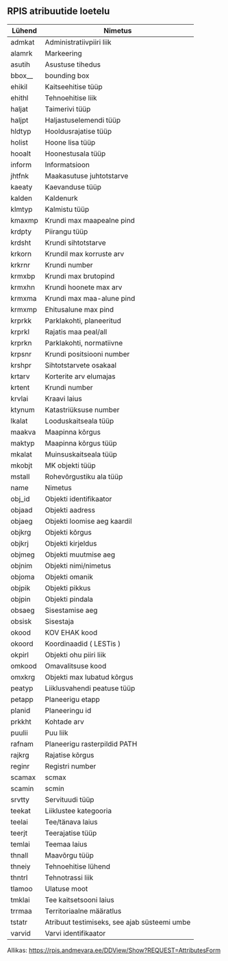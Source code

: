## RPIS atribuutide loetelu

| Lühend              | Nimetus                                      |
|---------------------|----------------------------------------------|
| admkat              | Administratiivpiiri liik                     |
| alamrk              | Markeering                                   |
| asutih              | Asustuse tihedus                             |
| bbox__              | bounding box                                 |
| ehikil              | Kaitseehitise tüüp                           |
| ehithl              | Tehnoehitise liik                            |
| haljat              | Taimerivi tüüp                               |
| haljpt              | Haljastuselemendi tüüp                       |
| hldtyp              | Hooldusrajatise tüüp                         |
| holist              | Hoone lisa tüüp                              |
| hooalt              | Hoonestusala tüüp                            |
| inform              | Informatsioon                                |
| jhtfnk              | Maakasutuse juhtotstarve                     |
| kaeaty              | Kaevanduse tüüp                              |
| kalden              | Kaldenurk                                    |
| klmtyp              | Kalmistu tüüp                                |
| kmaxmp              | Krundi max maapealne pind                    |
| krdpty              | Piirangu tüüp                                |
| krdsht              | Krundi sihtotstarve                          |
| krkorn              | Krundil max korruste arv                     |
| krkrnr              | Krundi number                                |
| krmxbp              | Krundi max brutopind                         |
| krmxhn              | Krundi hoonete max arv                       |
| krmxma              | Krundi max maa-alune pind                    |
| krmxmp              | Ehitusalune max pind                         |
| krprkk              | Parklakohti, planeeritud                     |
| krprkl              | Rajatis maa peal/all                         |
| krprkn              | Parklakohti, normatiivne                     |
| krpsnr              | Krundi positsiooni number                    |
| krshpr              | Sihtotstarvete osakaal                       |
| krtarv              | Korterite arv elumajas                       |
| krtent              | Krundi number                                |
| krvlai              | Kraavi laius                                 |
| ktynum              | Katastriüksuse number                        |
| lkalat              | Looduskaitseala tüüp                         |
| maakva              | Maapinna kõrgus                              |
| maktyp              | Maapinna kõrgus tüüp                         |
| mkalat              | Muinsuskaitseala tüüp                        |
| mkobjt              | MK objekti tüüp                              |
| mstall              | Rohevõrgustiku ala tüüp                      |
| name                | Nimetus                                      |
| obj_id              | Objekti identifikaator                       |
| objaad              | Objekti aadress                              |
| objaeg              | Objekti loomise aeg kaardil                  |
| objkrg              | Objekti kõrgus                               |
| objkrj              | Objekti kirjeldus                            |
| objmeg              | Objekti muutmise aeg                         |
| objnim              | Objekti nimi/nimetus                         |
| objoma              | Objekti omanik                               |
| objpik              | Objekti pikkus                               |
| objpin              | Objekti pindala                              |
| obsaeg              | Sisestamise aeg                              |
| obsisk              | Sisestaja                                    |
| okood               | KOV EHAK kood                                |
| okoord              | Koordinaadid ( LESTis )                      |
| okpirl              | Objekti ohu piiri liik                       |
| omkood              | Omavalitsuse kood                            |
| omxkrg              | Objekti max lubatud kõrgus                   |
| peatyp              | Liiklusvahendi peatuse tüüp                  |
| petapp              | Planeerigu etapp                             |
| planid              | Planeeringu id                               |
| prkkht              | Kohtade arv                                  |
| puulii              | Puu liik                                     |
| rafnam              | Planeerigu rasterpildid PATH                 |
| rajkrg              | Rajatise kõrgus                              |
| reginr              | Registri number                              |
| scamax              | scmax                                        |
| scamin              | scmin                                        |
| srvtty              | Servituudi tüüp                              |
| teekat              | Liiklustee kategooria                        |
| teelai              | Tee/tänava laius                             |
| teerjt              | Teerajatise tüüp                             |
| temlai              | Teemaa laius                                 |
| thnall              | Maavõrgu tüüp                                |
| thneiy              | Tehnoehitise lühend                          |
| thntrl              | Tehnotrassi liik                             |
| tlamoo              | Ulatuse moot                                 |
| tmklai              | Tee kaitsetsooni laius                       |
| trrmaa              | Territoriaalne määratlus                     |
| tstatr              | Atribuut testimiseks, see ajab süsteemi umbe |
| varvid              | Varvi identifikaator                         |

Allikas: https://rpis.andmevara.ee/DDView/Show?REQUEST=AttributesForm
